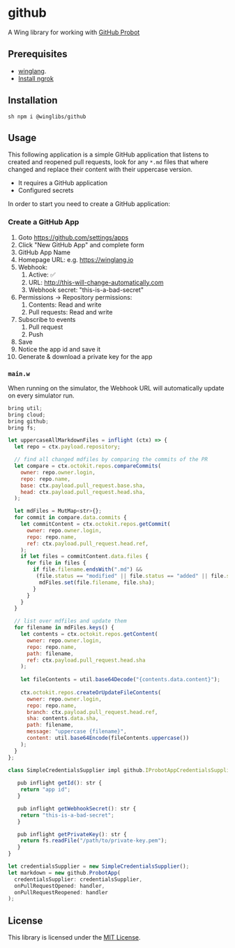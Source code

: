 # github

A Wing library for working with [GitHub Probot](https://github.com/probot/probot)


## Prerequisites

* [winglang](https://winglang.io).
* [Install ngrok](https://ngrok.com/docs/getting-started/)


## Installation

`sh
npm i @winglibs/github
`

## Usage

This following application is a simple GitHub application that listens to created and reopened 
pull requests, look for any `*.md` files that where changed and replace their content with their 
uppercase version. 

* It requires a GitHub application
* Configured secrets 

In order to start you need to create a GitHub application:

### Create a GitHub App

1. Goto https://github.com/settings/apps
2. Click "New GitHub App" and complete form
3. GitHub App Name
4. Homepage URL: e.g. https://winglang.io
5. Webhook:
   1. Active: ✅
   2. URL: http://this-will-change-automatically.com
   3. Webhook secret: "this-is-a-bad-secret"
6. Permissions -> Repository permissions:
   1. Contents: Read and write 
   2. Pull requests: Read and write
7. Subscribe to events
   1. Pull request
   2. Push
8. Save
9. Notice the app id and save it 
10. Generate & download a private key for the app 

### `main.w`

When running on the simulator, the Webhook URL will automatically update on every simulator run.

```js
bring util;
bring cloud;
bring github;
bring fs;

let uppercaseAllMarkdownFiles = inflight (ctx) => {
  let repo = ctx.payload.repository;

  // find all changed mdfiles by comparing the commits of the PR
  let compare = ctx.octokit.repos.compareCommits(
    owner: repo.owner.login,
    repo: repo.name,
    base: ctx.payload.pull_request.base.sha,
    head: ctx.payload.pull_request.head.sha,
  );

  let mdFiles = MutMap<str>{};
  for commit in compare.data.commits {
    let commitContent = ctx.octokit.repos.getCommit(
      owner: repo.owner.login,
      repo: repo.name,
      ref: ctx.payload.pull_request.head.ref,
    );
    if let files = commitContent.data.files {
      for file in files {
        if file.filename.endsWith(".md") &&
         (file.status == "modified" || file.status == "added" || file.status == "changed") {
          mdFiles.set(file.filename, file.sha);
        }
      }
    }
  }

  // list over mdfiles and update them
  for filename in mdFiles.keys() {
    let contents = ctx.octokit.repos.getContent(
      owner: repo.owner.login,
      repo: repo.name,
      path: filename,
      ref: ctx.payload.pull_request.head.sha
    );
    
    let fileContents = util.base64Decode("{contents.data.content}");
      
    ctx.octokit.repos.createOrUpdateFileContents(
      owner: repo.owner.login,
      repo: repo.name,
      branch: ctx.payload.pull_request.head.ref,
      sha: contents.data.sha,
      path: filename,
      message: "uppercase {filename}",
      content: util.base64Encode(fileContents.uppercase())
    );    
  }
};

class SimpleCredentialsSupplier impl github.IProbotAppCredentialsSupplier {
   
   pub inflight getId(): str {
    return "app id";
   }

   pub inflight getWebhookSecret(): str {
    return "this-is-a-bad-secret";
   }

   pub inflight getPrivateKey(): str {
    return fs.readFile("/path/to/private-key.pem");
   }
}

let credentialsSupplier = new SimpleCredentialsSupplier();
let markdown = new github.ProbotApp(
  credentialsSupplier: credentialsSupplier,
  onPullRequestOpened: handler,
  onPullRequestReopened: handler
);
```

## License

This library is licensed under the [MIT License](./LICENSE).
